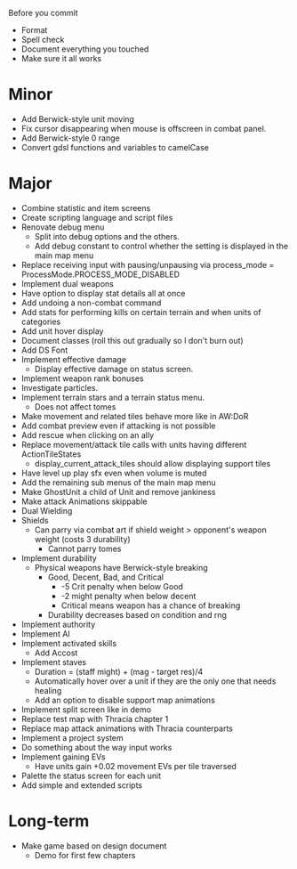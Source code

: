 Before you commit
* Format
* Spell check
* Document everything you touched
* Make sure it all works

# Minor
* Add Berwick-style unit moving
* Fix cursor disappearing when mouse is offscreen in combat panel.
* Add Berwick-style 0 range
* Convert gdsl functions and variables to camelCase

# Major
* Combine statistic and item screens
* Create scripting language and script files
* Renovate debug menu
	* Split into debug options and the others.
	* Add debug constant to control whether the setting is displayed in the main map menu
* Replace receiving input with pausing/unpausing via process_mode = ProcessMode.PROCESS_MODE_DISABLED
* Implement dual weapons
* Have option to display stat details all at once
* Add undoing a non-combat command
* Add stats for performing kills on certain terrain and when units of categories
* Add unit hover display
* Document classes (roll this out gradually so I don't burn out)
* Add DS Font
* Implement effective damage
	* Display effective damage on status screen.
* Implement weapon rank bonuses
* Investigate particles.
* Implement terrain stars and a terrain status menu.
	* Does not affect tomes
* Make movement and related tiles behave more like in AW:DoR
* Add combat preview even if attacking is not possible
* Add rescue when clicking on an ally
* Replace movement/attack tile calls with units having different ActionTileStates
	* display_current_attack_tiles should allow displaying support tiles
* Have level up play sfx even when volume is muted
* Add the remaining sub menus of the main map menu
* Make GhostUnit a child of Unit and remove jankiness
* Make attack Animations skippable
* Dual Wielding
* Shields
	* Can parry via combat art if shield weight > opponent's weapon weight (costs 3 durability)
		* Cannot parry tomes
* Implement durability
	* Physical weapons have Berwick-style breaking
		* Good, Decent, Bad, and Critical
			* -5 Crit penalty when below Good
			* -2 might penalty when below decent
			* Critical means weapon has a chance of breaking
		* Durability decreases based on condition and rng
* Implement authority
* Implement AI
* Implement activated skills
	* Add Accost
* Implement staves
	* Duration = (staff might) + (mag - target res)/4
	* Automatically hover over a unit if they are the only one that needs healing
	* Add an option to disable support map animations
* Implement split screen like in demo
* Replace test map with Thracia chapter 1
* Replace map attack animations with Thracia counterparts
* Implement a project system
* Do something about the way input works
* Implement gaining EVs
	* Have units gain +0.02 movement EVs per tile traversed
* Palette the status screen for each unit
* Add simple and extended scripts

# Long-term
* Make game based on design document
	* Demo for first few chapters
<!-- * Scrub Emblem
	* Features scrub FE3 units
* Dungeon crawler thing.
* FERemix/Age of Emblem?
* Implement FE5 Chapter 1 -->

